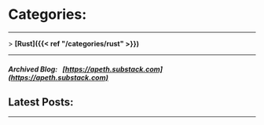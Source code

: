 # Categories:
----

\> **[Rust]({{< ref "/categories/rust" >}})**

----

##### Archived Blog:⠀[https://apeth.substack.com](https://apeth.substack.com)

## Latest Posts:

----